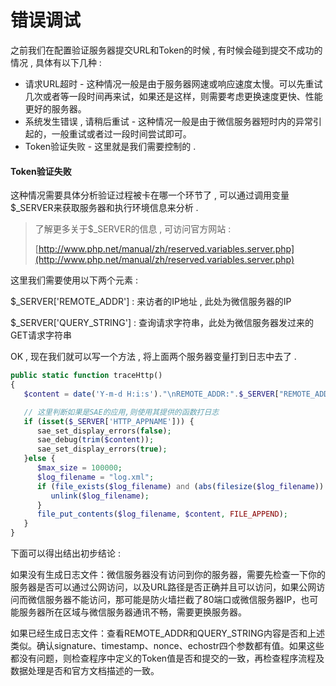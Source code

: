 # 错误调试

之前我们在配置验证服务器提交URL和Token的时候 , 有时候会碰到提交不成功的情况 , 具体有以下几种 :

* 请求URL超时 - 这种情况一般是由于服务器网速或响应速度太慢。可以先重试几次或者等一段时间再来试，如果还是这样，则需要考虑更换速度更快、性能更好的服务器。
* 系统发生错误 , 请稍后重试 - 这种情况一般是由于微信服务器短时内的异常引起的，一般重试或者过一段时间尝试即可。
* Token验证失败 - 这里就是我们需要控制的 . 

#### Token验证失败

这种情况需要具体分析验证过程被卡在哪一个环节了 , 可以通过调用变量$\_SERVER来获取服务器和执行环境信息来分析 .

> 了解更多关于$\_SERVER的信息 , 可访问官方网站 :
>
> [http://www.php.net/manual/zh/reserved.variables.server.php](http://www.php.net/manual/zh/reserved.variables.server.php)

这里我们需要使用以下两个元素 :

$\_SERVER\['REMOTE\_ADDR'\] : 来访者的IP地址 , 此处为微信服务器的IP

$\_SERVER\['QUERY\_STRING'\] : 查询请求字符串，此处为微信服务器发过来的GET请求字符串

OK , 现在我们就可以写一个方法 , 将上面两个服务器变量打到日志中去了 .

```php
public static function traceHttp()
{
   $content = date('Y-m-d H:i:s')."\nREMOTE_ADDR:".$_SERVER["REMOTE_ADDR"]."\nQUERY_STRING:".$_SERVER["QUERY_STRING"]."\n\n";

   // 这里判断如果是SAE的应用,则使用其提供的函数打日志
   if (isset($_SERVER['HTTP_APPNAME'])) {
      sae_set_display_errors(false);
      sae_debug(trim($content));
      sae_set_display_errors(true);
   }else {
      $max_size = 100000;
      $log_filename = "log.xml";
      if (file_exists($log_filename) and (abs(filesize($log_filename)) > $max_size)) {
         unlink($log_filename);
      }
      file_put_contents($log_filename, $content, FILE_APPEND);
   }
}
```

下面可以得出结出初步结论 : 

如果没有生成日志文件：微信服务器没有访问到你的服务器，需要先检查一下你的服务器是否可以通过公网访问，以及URL路径是否正确并且可以访问，如果公网访问而微信服务器不能访问，那可能是防火墙拦截了80端口或微信服务器IP，也可能服务器所在区域与微信服务器通讯不畅，需要更换服务器。

如果已经生成日志文件：查看REMOTE\_ADDR和QUERY\_STRING内容是否和上述类似。确认signature、timestamp、nonce、echostr四个参数都有值。如果这些都没有问题，则检查程序中定义的Token值是否和提交的一致，再检查程序流程及数据处理是否和官方文档描述的一致。

